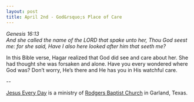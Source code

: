 ```yaml
---
layout: post
title: April 2nd - God&rsquo;s Place of Care
---
```


_Genesis 16:13  
And she called the name of the LORD that spake unto her, Thou God
seest me: for she said, Have I also here looked after him that seeth
me?_

In this Bible verse, Hagar realized that God did see and care about
her. She had thought she was forsaken and alone. Have you every
wondered where God was? Don&rsquo;t worry, He&rsquo;s there and He
has you in His watchful care.

 --

<a href=http://jesuseveryday.net>Jesus Every Day</a> is a ministry of <a href=http://rodgersbaptist.net>Rodgers Baptist Church</a> in Garland, Texas.
